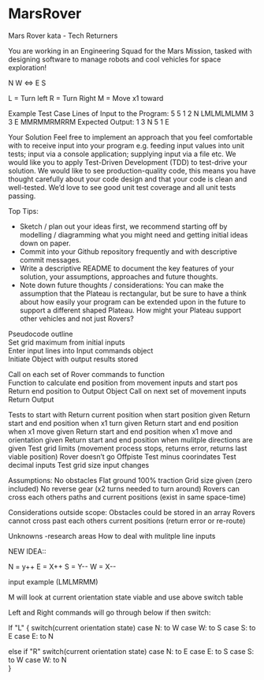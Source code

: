 # MarsRover
Mars Rover kata - Tech Returners

You are working in an Engineering Squad for the Mars Mission, tasked with designing software to manage robots and cool vehicles for space
exploration!

   N
W <=> E
   S


L = Turn left
R = Turn Right
M = Move x1 toward

Example Test Case
Lines of Input to the Program:
5 5
1 2 N
LMLMLMLMM
3 3 E
MMRMMRMRRM
Expected Output:
1 3 N
5 1 E

Your Solution
Feel free to implement an approach that you feel comfortable with to receive input into your program e.g. feeding input values into unit tests;
input via a console application; supplying input via a file etc.
We would like you to apply Test-Driven Development (TDD) to test-drive your solution.
We would like to see production-quality code, this means you have thought carefully about your code design and that your code is clean and
well-tested.
We’d love to see good unit test coverage and all unit tests passing.

Top Tips:
* Sketch / plan out your ideas first, we recommend starting off by modelling / diagramming what you might need and getting initial ideas
down on paper.
* Commit into your Github repository frequently and with descriptive commit messages.
* Write a descriptive README to document the key features of your solution, your assumptions, approaches and future thoughts.
* Note down future thoughts / considerations:
You can make the assumption that the Plateau is rectangular, but be sure to have a think about how easily your program can be
extended upon in the future to support a different shaped Plateau.
How might your Plateau support other vehicles and not just Rovers?

Pseudocode outline	
Set grid maximum from initial inputs	
Enter input lines into Input commands object	
Initiate Object with output results stored	
	
Call on each set of Rover commands to function	
	Function to calculate end position from movement inputs and start pos
	Return end position to Output Object
Call on next set of movement inputs	
Return Output	


Tests to start with
Return current position when start position given
Return start and end position when x1 turn given
Return start and end position when x1 move given
Return start and end position when x1 move and orientation given
Return start and end position when mulitple directions are given
Test grid limits (movement process stops, returns error, returns last viable position) Rover doesn’t go Offpiste
Test minus coorindates
Test decimal inputs
Test grid size input changes


Assumptions:
No obstacles 
Flat ground
100% traction
Grid size given (zero included)
No reverse gear (x2 turns needed to turn around)
Rovers can cross each others paths and current positions (exist in same space-time)


Considerations outside scope:
Obstacles could be stored in an array
Rovers cannot cross past each others current positions (return error or re-route)


Unknowns -research areas
How to deal with mulitple line inputs 


NEW IDEA::

N = y++
E = X++
S = Y--
W = X--

input example (LMLMRMM)

M will look at current orientation state viable and use above switch table

Left and Right commands will go through below if then switch:

If "L" {
    switch(current orientation state)
    case N: to W
    case W: to S
    case S: to E
    case E: to N   

else if "R"
    switch(current orientation state)
    case N: to E
    case E: to S
    case S: to W
    case W: to N    
}
